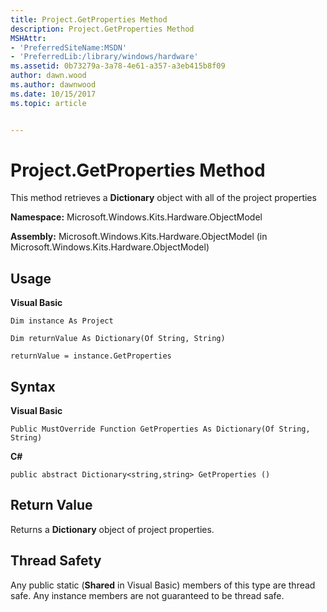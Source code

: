 ```yaml
---
title: Project.GetProperties Method
description: Project.GetProperties Method
MSHAttr:
- 'PreferredSiteName:MSDN'
- 'PreferredLib:/library/windows/hardware'
ms.assetid: 0b73279a-3a78-4e61-a357-a3eb415b8f09
author: dawn.wood
ms.author: dawnwood
ms.date: 10/15/2017
ms.topic: article


---
```


# Project.GetProperties Method


This method retrieves a **Dictionary** object with all of the project properties

**Namespace:** Microsoft.Windows.Kits.Hardware.ObjectModel

**Assembly:** Microsoft.Windows.Kits.Hardware.ObjectModel (in Microsoft.Windows.Kits.Hardware.ObjectModel)

## <span id="Usage"></span><span id="usage"></span><span id="USAGE"></span>Usage


**Visual Basic**

`Dim instance As Project`

`Dim returnValue As Dictionary(Of String, String)`

`returnValue = instance.GetProperties`

## <span id="Syntax"></span><span id="syntax"></span><span id="SYNTAX"></span>Syntax


**Visual Basic**

`Public MustOverride Function GetProperties As Dictionary(Of String, String)`

**C#**

`public abstract Dictionary<string,string> GetProperties ()`

## <span id="Return_Value"></span><span id="return_value"></span><span id="RETURN_VALUE"></span>Return Value


Returns a **Dictionary** object of project properties.

## <span id="Thread_Safety"></span><span id="thread_safety"></span><span id="THREAD_SAFETY"></span>Thread Safety


Any public static (**Shared** in Visual Basic) members of this type are thread safe. Any instance members are not guaranteed to be thread safe.

 

 






